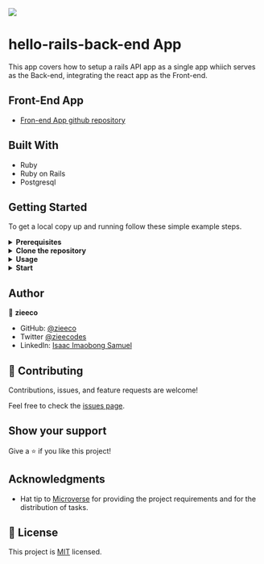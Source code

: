 ![](https://img.shields.io/badge/Microverse-blueviolet)

# hello-rails-back-end App

This app covers how to setup a rails API app as a single app whiich serves as the Back-end, integrating the react app as the  Front-end.

## Front-End App
- [Fron-end App github repository](https://github.com/zieeco/hello-react-front-end)

## Built With

- Ruby
- Ruby on Rails
- Postgresql

## Getting Started

To get a local copy up and running follow these simple example steps.

<details>
<summary><b>Prerequisites</b></summary>

**Step 0: Prerequisites**
- A text editor [Vscode](https://code.visualstudio.com/download)

**Step 1: Downloading and Installing `ruby` and `ruby on rails`**

- [MacOs, windows and Linux](https://www.ruby-lang.org/en/downloads/) # download ruby

- [install ruby on rails](https://guides.rubyonrails.org/getting_started.html#creating-a-new-rails-project-installing-rails)

</details>

<details>
<summary><b>Clone the repository</b></summary>

- Clone this repository or download the Zip folder:

~~~ bash
https://github.com/zieeco/hello-rails-back-end.git

~~~

1. Navigate to the location of the folder in your machine:

~~~

you@your-Pc-name:~$ cd <folder>
~~~

</details>

<details>
<summary><b>Usage</b></summary>

**Get the Gem files and node_modules**

~~~ bash
bundle install
npm install
~~~

</details>

<details>
<summary><b>Start</b></summary>

**Start the app**

~~~ bash
rails s
~~~
- [visit page in the browser](http://127.0.0.1:3000)

</details>

## Author

👤 **zieeco**

- GitHub: [@zieeco](https://github.com/zieeco)
- Twitter [@zieecodes](https://twitter.com/zieecodes)
- LinkedIn: [Isaac Imaobong Samuel](https://www.linkedin.com/in/isaac-imaobong-samuel)

## 🤝 Contributing

Contributions, issues, and feature requests are welcome!

Feel free to check the [issues page](https://github.com/zieeco/hello-rails-back-end.git/issues).

## Show your support

Give a ⭐️ if you like this project!

## Acknowledgments

- Hat tip to [Microverse](https://bit.ly/MicroverseTN) for providing the project requirements and for the distribution of tasks.

## 📝 License

This project is [MIT](./MIT.md) licensed.
